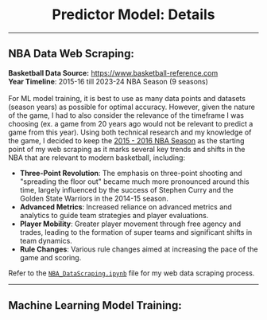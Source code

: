 <div align="center">

# Predictor Model: Details
  
</div>

***
## NBA Data Web Scraping:
**Basketball Data Source:** https://www.basketball-reference.com <br>
**Year Timeline**: 2015-16 till 2023-24 NBA Season (9 seasons) <br> <br>
For ML model training, it is best to use as many data points and datasets (season years) as possible for optimal accuracy. 
However, given the nature of the game, I had to also consider the relevance of the timeframe I was choosing (ex. a game from 20 years ago would not be relevant to predict a game from this year).
Using both technical research and my knowledge of the game, I decided to keep the [2015 - 2016 NBA Season](https://www.nba.com/news/history-season-review-2015-16) as the starting point of my web scraping as it marks several key trends and shifts in the NBA that are relevant to modern basketball, including:

- **Three-Point Revolution**: The emphasis on three-point shooting and "spreading the floor out" became much more pronounced around this time, largely influenced by the success of Stephen Curry and the Golden State Warriors in the 2014-15 season.
- **Advanced Metrics**: Increased reliance on advanced metrics and analytics to guide team strategies and player evaluations.
- **Player Mobility**: Greater player movement through free agency and trades, leading to the formation of super teams and significant shifts in team dynamics.
- **Rule Changes**: Various rule changes aimed at increasing the pace of the game and scoring.

Refer to the [`NBA_DataScraping.ipynb`]() file for my web data scraping process.

***
## Machine Learning Model Training:

